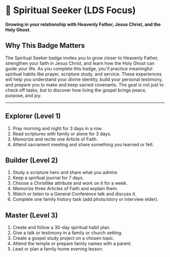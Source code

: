 # 🙏 Spiritual Seeker (LDS Focus)

**Growing in your relationship with Heavenly Father, Jesus Christ, and the Holy Ghost.**

## Why This Badge Matters
The Spiritual Seeker badge invites you to grow closer to Heavenly Father, strengthen your faith in Jesus Christ, and learn how the Holy Ghost can guide your life. As you complete this badge, you'll practice meaningful spiritual habits like prayer, scripture study, and service. These experiences will help you understand your divine identity, build your personal testimony, and prepare you to make and keep sacred covenants. The goal is not just to check off tasks, but to discover how living the gospel brings peace, purpose, and joy.

---

## Explorer (Level 1)
1. Pray morning and night for 3 days in a row.
2. Read scriptures with family or alone for 3 days.
3. Memorize and recite one Article of Faith.
4. Attend sacrament meeting and share something you learned or felt.

## Builder (Level 2)
1. Study a scripture hero and share what you admire.
2. Keep a spiritual journal for 7 days.
3. Choose a Christlike attribute and work on it for a week.
4. Memorize three Articles of Faith and explain them.
5. Watch or listen to a General Conference talk and discuss it.
6. Complete one family history task (add photo/story or interview elder).

## Master (Level 3)
1. Create and follow a 30-day spiritual habit plan.
2. Give a talk or testimony in a family or church setting.
3. Create a gospel study project on a chosen topic.
4. Attend the temple or prepare family names with a parent.
5. Lead or plan a family home evening lesson.